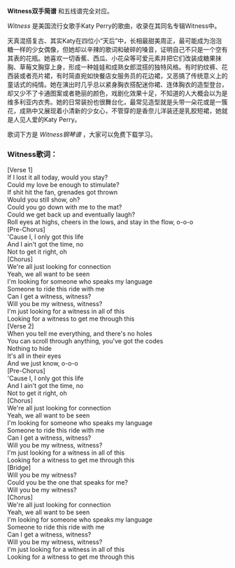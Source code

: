 

**Witness双手简谱** 和五线谱完全对应。

_Witness_ 是美国流行女歌手Katy Perry的歌曲，收录在其同名专辑Witness中。

天真混搭复古、其实Katy在四位小“天后”中，长相最甜美周正，最可能成为泡泡糖一样的少女偶像，但她却以辛辣的歌词和破碎的嗓音，证明自己不只是一个空有其表的花瓶。她喜欢一切香蕉、西瓜、小花朵等可爱元素并把它们改装成糖果抹胸、草莓文胸穿上身，形成一种娃娃和成熟女郎混搭的独特风格。有时豹纹裤、花西装或者亮片裙，有时简直宛如快餐店女服务员的花边裙，又恶搞了传统意义上的童话式的纯情。她在演出时几乎总以紧身胸衣搭配迷你裙、连体胸衣的造型登台，却又少不了卡通图案或者艳丽的颜色，戏剧化效果十足，不知道的人大概会以为是维多利亚内衣秀。她的日常装扮也很舞台化，最常见造型就是头带一朵花或是一簇花，成熟中又展现着小清新的少女心，不管穿的是香奈儿洋装还是乳胶短裙，她就是人见人爱的Katy
Perry。

歌词下方是 _Witness钢琴谱_ ，大家可以免费下载学习。

### Witness歌词：

[Verse 1]  
If I lost it all today, would you stay?  
Could my love be enough to stimulate?  
If shit hit the fan, grenades got thrown  
Would you still show, oh?  
Could you go down with me to the mat?  
Could we get back up and eventually laugh?  
Roll eyes at highs, cheers in the lows, and stay in the flow, o-o-o  
[Pre-Chorus]  
'Cause I, I only got this life  
And I ain't got the time, no  
Not to get it right, oh  
[Chorus]  
We're all just looking for connection  
Yeah, we all want to be seen  
I'm looking for someone who speaks my language  
Someone to ride this ride with me  
Can I get a witness, witness?  
Will you be my witness, witness?  
I'm just looking for a witness in all of this  
Looking for a witness to get me through this  
[Verse 2]  
When you tell me everything, and there's no holes  
You can scroll through anything, you've got the codes  
Nothing to hide  
It's all in their eyes  
And we just know, o-o-o  
[Pre-Chorus]  
'Cause I, I only got this life  
And I ain't got the time, no  
Not to get it right, oh  
[Chorus]  
We're all just looking for connection  
Yeah, we all want to be seen  
I'm looking for someone who speaks my language  
Someone to ride this ride with me  
Can I get a witness, witness?  
Will you be my witness, witness?  
I'm just looking for a witness in all of this  
Looking for a witness to get me through this  
[Bridge]  
Will you be my witness?  
Could you be the one that speaks for me?  
Will you be my witness?  
[Chorus]  
We're all just looking for connection  
Yeah, we all want to be seen  
I'm looking for someone who speaks my language  
Someone to ride this ride with me  
Can I get a witness, witness?  
Will you be my witness, witness?  
I'm just looking for a witness in all of this  
Looking for a witness to get me through this

